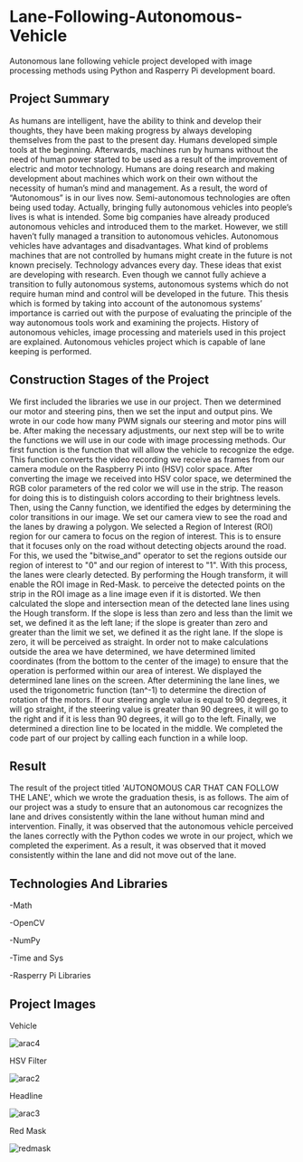 # Lane-Following-Autonomous-Vehicle

Autonomous lane following vehicle project developed with image processing methods using Python and Rasperry Pi development board.


## Project Summary
As humans are intelligent, have the ability to think and develop their thoughts, they have been making progress by always developing themselves from the past to the present day. Humans developed simple tools at the beginning. Afterwards, machines run by humans without the need of human power started to be used as a result of the improvement of electric and motor technology. Humans are doing research and making development about machines which work on their own without the necessity of human’s mind and management. As a result, the word of  “Autonomous” is in our lives now. Semi-autonomous technologies are often being used today. Actually, bringing fully autonomous vehicles into people’s lives is what is intended. Some big companies have already produced autonomous vehicles and introduced them to the market. However, we still haven’t fully managed a transition to autonomous vehicles. Autonomous vehicles have advantages and disadvantages. What kind of problems machines that are not controlled by humans might create in the future is not known precisely. Technology advances every day. These ideas that exist are developing with research. Even though we cannot fully achieve a transition to fully autonomous systems, autonomous systems which do not require human mind and control will be developed in the future. This thesis which is formed by taking into account of the autonomous systems’ importance is carried out with the purpose of evaluating the principle of the way autonomous tools work and examining the projects. History of autonomous vehicles, image processing and materiels used in this project are explained. Autonomous vehicles project which is capable of lane keeping is performed.
## Construction Stages of the Project

We first included the libraries we use in our project. Then we determined our motor and steering pins, then we set the input and output pins. We wrote in our code how many PWM signals our steering and motor pins will be. After making the necessary adjustments, our next step will be to write the functions we will use in our code with image processing methods. Our first function is the function that will allow the vehicle to recognize the edge. This function converts the video recording we receive as frames from our camera module on the Raspberry Pi into (HSV) color space. After converting the image we received into HSV color space, we determined the RGB color parameters of the red color we will use in the strip. The reason for doing this is to distinguish colors according to their brightness levels. Then, using the Canny function, we identified the edges by determining the color transitions in our image. We set our camera view to see the road and the lanes by drawing a polygon. We selected a Region of Interest (ROI) region for our camera to focus on the region of interest. This is to ensure that it focuses only on the road without detecting objects around the road. For this, we used the "bitwise_and" operator to set the regions outside our region of interest to "0" and our region of interest to "1". With this process, the lanes were clearly detected. By performing the Hough transform, it will enable the ROI image in Red-Mask. to perceive the detected points on the strip in the ROI image as a line image even if it is distorted. We then calculated the slope and intersection mean of the detected lane lines using the Hough transform. If the slope is less than zero and less than the limit we set, we defined it as the left lane; if the slope is greater than zero and greater than the limit we set, we defined it as the right lane. If the slope is zero, it will be perceived as straight. In order not to make calculations outside the area we have determined, we have determined limited coordinates (from the bottom to the center of the image) to ensure that the operation is performed within our area of interest. We displayed the determined lane lines on the screen. After determining the lane lines, we used the trigonometric function (tan^-1) to determine the direction of rotation of the motors. If our steering angle value is equal to 90 degrees, it will go straight, if the steering value is greater than 90 degrees, it will go to the right and if it is less than 90 degrees, it will go to the left. Finally, we determined a direction line to be located in the middle. We completed the code part of our project by calling each function in a while loop.
## Result
The result of the project titled 'AUTONOMOUS CAR THAT CAN FOLLOW THE LANE', which we wrote the graduation thesis, is as follows. The aim of our project was a study to ensure that an autonomous car recognizes the lane and drives consistently within the lane without human mind and intervention. Finally, it was observed that the autonomous vehicle perceived the lanes correctly with the Python codes we wrote in our project, which we completed the experiment. As a result, it was observed that it moved consistently within the lane and did not move out of the lane. 
## Technologies And Libraries
-Math

-OpenCV

-NumPy

-Time and Sys

-Rasperry Pi Libraries
## Project Images

Vehicle

![arac4](https://github.com/yusuffemreavsar/Lane-Following-Autonomous-Vehicle/assets/100023813/53a518ef-2627-4d31-a7d7-45bdd548fb3f)

HSV Filter

![arac2](https://github.com/yusuffemreavsar/Lane-Following-Autonomous-Vehicle/assets/100023813/1629e673-2392-4cbb-bf9b-7dcee14960ed)

Headline  

![arac3](https://github.com/yusuffemreavsar/Lane-Following-Autonomous-Vehicle/assets/100023813/7b2b4cb8-8c96-4bef-b5fd-3f354d730e0f)

Red Mask

![redmask](https://github.com/yusuffemreavsar/Lane-Following-Autonomous-Vehicle/assets/100023813/5b8c4dba-5f8e-4502-b22f-bc8fc97bde31)


  
